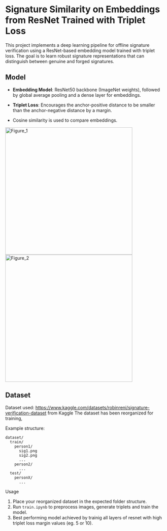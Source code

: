 # Signature Similarity on Embeddings from ResNet Trained with Triplet Loss

This project implements a deep learning pipeline for offline signature verification using a ResNet-based embedding model trained with triplet loss. The goal is to learn robust signature representations that can distinguish between genuine and forged signatures.

## Model

- **Embedding Model**: ResNet50 backbone (ImageNet weights), followed by global average pooling and a dense layer for embeddings.
- **Triplet Loss**: Encourages the anchor-positive distance to be smaller than the anchor-negative distance by a margin.

- Cosine similarity is used to compare embeddings.
<img width="400" height="400" alt="Figure_1" src="https://github.com/user-attachments/assets/791fdcae-c397-4c92-8b6d-611db093b0f8" />
<img width="400" height="400" alt="Figure_2" src="https://github.com/user-attachments/assets/94edbe9e-599c-43e1-81c2-a2a423d66e64" />

## Dataset

Dataset used: https://www.kaggle.com/datasets/robinreni/signature-verification-dataset from Kaggle
The dataset has been reorganized for training,

Example structure:
```
dataset/
  train/
    person1/
      sig1.png
      sig2.png
      ...
    person2/
      ...
  test/
    personX/
      ...
```

Usage
1. Place your reorganized dataset in the expected folder structure.
2. Run `train.ipynb` to preprocess images, generate triplets and train the model.
3. Best performing model achieved by trainig all layers of resnet with high triplet loss margin values (eg. 5 or 10). 
